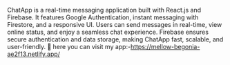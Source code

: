 ChatApp is a real-time messaging application built with React.js and Firebase. It features Google Authentication, instant messaging with Firestore, and a responsive UI. Users can send messages in real-time, view online status, and enjoy a seamless chat experience. Firebase ensures secure authentication and data storage, making ChatApp fast, scalable, and user-friendly. 🚀  here you can visit my app:-https://mellow-begonia-ae2f13.netlify.app/
